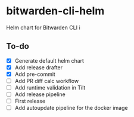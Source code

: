 # bitwarden-cli-helm

Helm chart for Bitwarden CLI
i

## To-do

- [x] Generate default helm chart
- [x] Add release drafter
- [x] Add pre-commit
- [ ] Add PR diff calc workflow
- [ ] Add runtime validation in Tilt
- [ ] Add release pipeline
- [ ] First release
- [ ] Add autoupdate pipeline for the docker image
